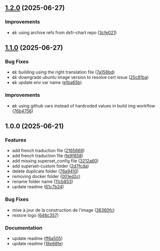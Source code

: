 ## [1.2.0](https://github.com/etalab-ia/chartsgouv/compare/v1.1.0...v1.2.0) (2025-06-27)

### Improvements

* **ci:** using archive refs from dsfr-chart repo ([3cfe021](https://github.com/etalab-ia/chartsgouv/commit/3cfe021820f1dbdf8634f03bb9a5dea576668f56))

## [1.1.0](https://github.com/etalab-ia/chartsgouv/compare/v1.0.0...v1.1.0) (2025-06-27)

### Bug Fixes

* **ci:** building using the right translation file ([7a158bd](https://github.com/etalab-ia/chartsgouv/commit/7a158bdb4ed8ed203f0eb7f8bbbd0a90853d7bd8))
* **ci:** downgrade ubuntu image version to resolve cert issue ([25c81ba](https://github.com/etalab-ia/chartsgouv/commit/25c81baef513301f6d6c62e6b63fab723c495edc))
* **ci:** update env var name ([e1ba65b](https://github.com/etalab-ia/chartsgouv/commit/e1ba65bb4651dbc368a362740e36b00d4ea8d66f))

### Improvements

* **ci:** using github vars instead of hardcoded values in build img workflow ([76b4756](https://github.com/etalab-ia/chartsgouv/commit/76b4756f96564ea8503adf739494227e0a383916))

## 1.0.0 (2025-06-21)

### Features

* add french traduction file ([2165668](https://github.com/etalab-ia/chartsgouv/commit/2165668599fcb93faed502b3a2223fe2f732d75a))
* add french traduction file ([fe9f858](https://github.com/etalab-ia/chartsgouv/commit/fe9f85862fe8e27cd2e730497c99632df2c34147))
* add missing superset_config file ([3212a60](https://github.com/etalab-ia/chartsgouv/commit/3212a605f8b21a8efab055fe9cd726349c49862c))
* add superset-custom folder ([2d7fcda](https://github.com/etalab-ia/chartsgouv/commit/2d7fcda559324a6d9c659bdace72881709d1cb0e))
* delete duplicate folder ([76a9410](https://github.com/etalab-ia/chartsgouv/commit/76a94100bff3bf3225d6d7c3bac6a8db65a1542f))
* removing docker folder ([001ed2c](https://github.com/etalab-ia/chartsgouv/commit/001ed2c7e75183fb246d098722f5431120d93bfd))
* rename folder name ([11cb853](https://github.com/etalab-ia/chartsgouv/commit/11cb85323e753c66a3b2fafae8c76863ae525b82))
* update readme ([61c7b24](https://github.com/etalab-ia/chartsgouv/commit/61c7b24a35309fcf7a65c2c08cfe4729db431bd8))

### Bug Fixes

* mise à jour de la construction de l'image ([38360fc](https://github.com/etalab-ia/chartsgouv/commit/38360fc95956e0fe239ea229a0a06fd04350c1a2))
* restore logo ([646c357](https://github.com/etalab-ia/chartsgouv/commit/646c3572e55117ccf40c233da499047d3881086c))

### Documentation

* update readme ([ff6a505](https://github.com/etalab-ia/chartsgouv/commit/ff6a505324ef3cff670ae87e21069426bda14094))
* update readme ([18e68fe](https://github.com/etalab-ia/chartsgouv/commit/18e68fea6686ae387766373051e678ff929488e3))
